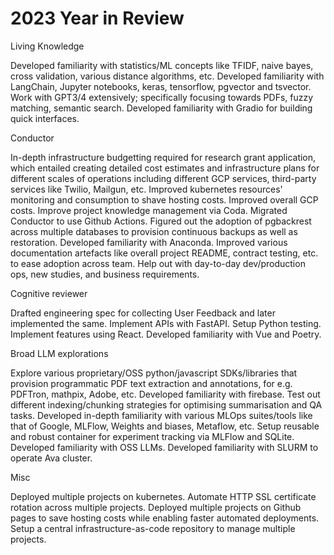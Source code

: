# 2023 Year in Review

Living Knowledge

Developed familiarity with statistics/ML concepts like TFIDF, naive bayes, cross validation, various distance algorithms, etc.
Developed familiarity with LangChain, Jupyter notebooks, keras, tensorflow, pgvector and tsvector.
Work with GPT3/4 extensively; specifically focusing towards PDFs, fuzzy matching, semantic search.
Developed familiarity with Gradio for building quick interfaces.

Conductor

In-depth infrastructure budgetting required for research grant application, which entailed creating detailed cost estimates and infrastructure plans for different scales of operations including different GCP services, third-party services like Twilio, Mailgun, etc.
Improved kubernetes resources' monitoring and consumption to shave hosting costs.
Improved overall GCP costs.
Improve project knowledge management via Coda.
Migrated Conductor to use Github Actions.
Figured out the adoption of pgbackrest across multiple databases to provision continuous backups as well as restoration.
Developed familiarity with Anaconda.
Improved various documentation artefacts like overall project README, contract testing, etc. to ease adoption across team.
Help out with day-to-day dev/production ops, new studies, and business requirements.

Cognitive reviewer

Drafted engineering spec for collecting User Feedback and later implemented the same.
Implement APIs with FastAPI.
Setup Python testing.
Implement features using React.
Developed familiarity with Vue and Poetry.

Broad LLM explorations

Explore various proprietary/OSS python/javascript SDKs/libraries that provision programmatic PDF text extraction and annotations, for e.g. PDFTron, mathpix, Adobe, etc.
Developed familiarity with firebase.
Test out different indexing/chunking strategies for optimising summarisation and QA tasks.
Developed in-depth familiarity with various MLOps suites/tools like that of Google, MLFlow, Weights and biases, Metaflow, etc.
Setup reusable and robust container for experiment tracking via MLFlow and SQLite.
Developed familiarity with OSS LLMs.
Developed familiarity with SLURM to operate Ava cluster.

Misc

Deployed multiple projects on kubernetes.
Automate HTTP SSL certificate rotation across multiple projects.
Deployed multiple projects on Github pages to save hosting costs while enabling faster automated deployments.
Setup a central infrastructure-as-code repository to manage multiple projects.